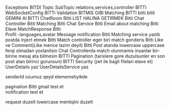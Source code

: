Exceptions                                         BITDI
Topic SubTopic relations,services,controller       BITTI
WebSocketConfig                                    BITTi
Validation                                         BITMIS GIBI 
Matching                                           BITTI bitti bitti
GEMINI AI                                          BITTI
ChatRoom                                           Bitti
LIST HALINA GETIRMEK                               Bitti
Chat Controller                                    Bitti
Matching                                           Bitti
Chat Service                                       Bitti
Email about matching                               Bitti
Elave MatchResponse                                Bitti    
Profil -languages,avatar
Message notification                               Bitti
Matching service yazib postda inject etmek         Bitti
Match controller eger biri match gonderis          Bitti
Like ve Comment(Like mence lazim deyil)            Bitti
Post atanda lowercase uppercase ferqi olmadan yoxlanilsin
Chat Controllerda match olunmamis insanlar bir-birine mesaj ata bilmesin  BITTI
Pagination (tarixlere gore duzulsunler en son post atan birinci gorunsun) BITTI
Security (jwt ile bagli filelari elave et)
UserDetails yaz
UserDetailsService yaz


senderId ozumuz qeyd elememeliyikde 


pagination                                          Bitti 
gmail                      test et                  
notification               test et




request duzelt
lowercase mentiqini duzelt









